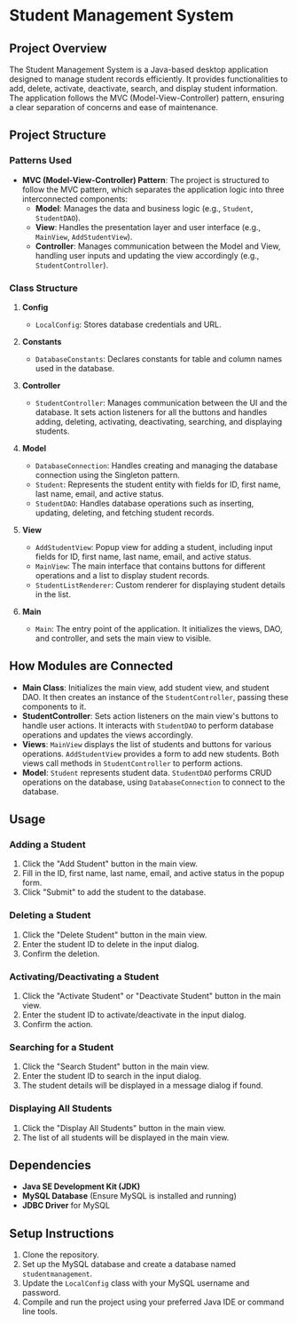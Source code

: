# Student Management System

## Project Overview

The Student Management System is a Java-based desktop application designed to manage student records efficiently. It provides functionalities to add, delete, activate, deactivate, search, and display student information. The application follows the MVC (Model-View-Controller) pattern, ensuring a clear separation of concerns and ease of maintenance.

## Project Structure

### Patterns Used

- **MVC (Model-View-Controller) Pattern**: The project is structured to follow the MVC pattern, which separates the application logic into three interconnected components:
    - **Model**: Manages the data and business logic (e.g., `Student`, `StudentDAO`).
    - **View**: Handles the presentation layer and user interface (e.g., `MainView`, `AddStudentView`).
    - **Controller**: Manages communication between the Model and View, handling user inputs and updating the view accordingly (e.g., `StudentController`).

### Class Structure

1. **Config**
    - `LocalConfig`: Stores database credentials and URL.

2. **Constants**
    - `DatabaseConstants`: Declares constants for table and column names used in the database.

3. **Controller**
    - `StudentController`: Manages communication between the UI and the database. It sets action listeners for all the buttons and handles adding, deleting, activating, deactivating, searching, and displaying students.

4. **Model**
    - `DatabaseConnection`: Handles creating and managing the database connection using the Singleton pattern.
    - `Student`: Represents the student entity with fields for ID, first name, last name, email, and active status.
    - `StudentDAO`: Handles database operations such as inserting, updating, deleting, and fetching student records.

5. **View**
    - `AddStudentView`: Popup view for adding a student, including input fields for ID, first name, last name, email, and active status.
    - `MainView`: The main interface that contains buttons for different operations and a list to display student records.
    - `StudentListRenderer`: Custom renderer for displaying student details in the list.

6. **Main**
    - `Main`: The entry point of the application. It initializes the views, DAO, and controller, and sets the main view to visible.

## How Modules are Connected

- **Main Class**: Initializes the main view, add student view, and student DAO. It then creates an instance of the `StudentController`, passing these components to it.
- **StudentController**: Sets action listeners on the main view's buttons to handle user actions. It interacts with `StudentDAO` to perform database operations and updates the views accordingly.
- **Views**: `MainView` displays the list of students and buttons for various operations. `AddStudentView` provides a form to add new students. Both views call methods in `StudentController` to perform actions.
- **Model**: `Student` represents student data. `StudentDAO` performs CRUD operations on the database, using `DatabaseConnection` to connect to the database.

## Usage

### Adding a Student

1. Click the "Add Student" button in the main view.
2. Fill in the ID, first name, last name, email, and active status in the popup form.
3. Click "Submit" to add the student to the database.

### Deleting a Student

1. Click the "Delete Student" button in the main view.
2. Enter the student ID to delete in the input dialog.
3. Confirm the deletion.

### Activating/Deactivating a Student

1. Click the "Activate Student" or "Deactivate Student" button in the main view.
2. Enter the student ID to activate/deactivate in the input dialog.
3. Confirm the action.

### Searching for a Student

1. Click the "Search Student" button in the main view.
2. Enter the student ID to search in the input dialog.
3. The student details will be displayed in a message dialog if found.

### Displaying All Students

1. Click the "Display All Students" button in the main view.
2. The list of all students will be displayed in the main view.

## Dependencies

- **Java SE Development Kit (JDK)**
- **MySQL Database** (Ensure MySQL is installed and running)
- **JDBC Driver** for MySQL

## Setup Instructions

1. Clone the repository.
2. Set up the MySQL database and create a database named `studentmanagement`.
3. Update the `LocalConfig` class with your MySQL username and password.
4. Compile and run the project using your preferred Java IDE or command line tools.
